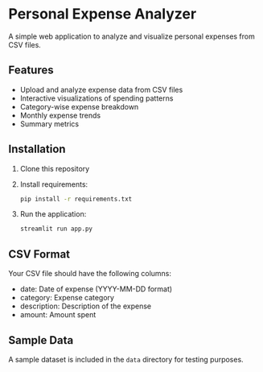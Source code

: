 # Personal Expense Analyzer

A simple web application to analyze and visualize personal expenses from CSV files.

## Features

- Upload and analyze expense data from CSV files
- Interactive visualizations of spending patterns
- Category-wise expense breakdown
- Monthly expense trends
- Summary metrics

## Installation

1. Clone this repository
2. Install requirements:
   ```bash
   pip install -r requirements.txt
   ```

3. Run the application:
   ```bash
   streamlit run app.py
   ```

## CSV Format

Your CSV file should have the following columns:
- date: Date of expense (YYYY-MM-DD format)
- category: Expense category
- description: Description of the expense
- amount: Amount spent

## Sample Data

A sample dataset is included in the `data` directory for testing purposes. 